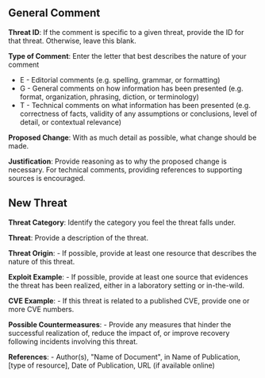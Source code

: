 General Comment
------------------------------------------
**Threat ID**:
If the comment is specific to a given threat, provide the ID for that threat. Otherwise, leave this blank.

**Type of Comment**:
Enter the letter that best describes the nature of your comment
- E - Editorial comments (e.g. spelling, grammar, or formatting)
- G - General comments on how information has been presented (e.g. format, organization, phrasing, diction, or terminology)
- T - Technical comments on what information has been presented (e.g. correctness of facts, validity of any assumptions or conclusions, level of detail, or contextual relevance)

**Proposed Change**:
With as much detail as possible, what change should be made.

**Justification**:
Provide reasoning as to why the proposed change is necessary. For technical comments, providing references to supporting sources is encouraged.


New Threat
------------------------------------------
**Threat Category**:
Identify the category you feel the threat falls under.

**Threat**:
Provide a description of the threat.

**Threat Origin**:
    - If possible, provide at least one resource that describes the nature of this threat.

**Exploit Example**:
    - If possible, provide at least one source that evidences the threat has been realized, either in a laboratory setting or in-the-wild.

**CVE Example**:
    - If this threat is related to a published CVE, provide one or more CVE numbers.

**Possible Countermeasures**:
    - Provide any measures that hinder the successful realization of, reduce the impact of, or improve recovery following incidents involving this threat.

**References**:
    - Author(s), "Name of Document", in Name of Publication, [type of resource], Date of Publication, URL (if available online)
